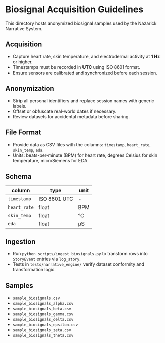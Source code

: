 # Biosignal Acquisition Guidelines

This directory hosts anonymized biosignal samples used by the Nazarick Narrative System.

## Acquisition
- Capture heart rate, skin temperature, and electrodermal activity at **1 Hz** or higher.
- Timestamps must be recorded in **UTC** using ISO 8601 format.
- Ensure sensors are calibrated and synchronized before each session.

## Anonymization
- Strip all personal identifiers and replace session names with generic labels.
- Offset or obfuscate real-world dates if necessary.
- Review datasets for accidental metadata before sharing.

## File Format
- Provide data as CSV files with the columns: `timestamp`, `heart_rate`, `skin_temp`, `eda`.
- Units: beats-per-minute (BPM) for heart rate, degrees Celsius for skin temperature, microSiemens for EDA.

## Schema
| column | type | unit |
| --- | --- | --- |
| `timestamp` | ISO 8601 UTC | - |
| `heart_rate` | float | BPM |
| `skin_temp` | float | °C |
| `eda` | float | µS |

## Ingestion
- Run `python scripts/ingest_biosignals.py` to transform rows into `StoryEvent` entries via `log_story`.
- Tests in `tests/narrative_engine/` verify dataset conformity and transformation logic.

## Samples
- `sample_biosignals.csv`
- `sample_biosignals_alpha.csv`
- `sample_biosignals_beta.csv`
- `sample_biosignals_gamma.csv`
- `sample_biosignals_delta.csv`
- `sample_biosignals_epsilon.csv`
- `sample_biosignals_zeta.csv`
- `sample_biosignals_theta.csv`
